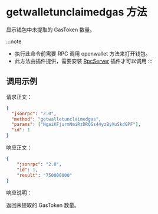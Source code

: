 # getwalletunclaimedgas 方法

显示钱包中未提取的 GasToken 数量。

:::note
- 执行此命令前需要 RPC 调用 openwallet 方法来打开钱包。
- 此方法由插件提供，需要安装 [RpcServer](https://github.com/neo-project/neo-modules/releases) 插件才可以调用
:::
## 调用示例

请求正文：

```json
{
  "jsonrpc": "2.0",
  "method": "getwalletunclaimedgas",
  "params": ["NgaiKFjurmNmiRzDRQGs44yzByXuSkdGPF"],
  "id": 1
}
```

响应正文：

```json
{
    "jsonrpc": "2.0",
    "id": 1,
    "result": "750000000"
}
```

响应说明：

返回未提取的 GasToken 数量。

